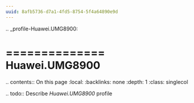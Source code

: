 ```yaml
---
uuid: 8afb5736-d7a1-4fd5-8754-5f4a64890e9d
---
```

.. _profile-Huawei.UMG8900:

==============
Huawei.UMG8900
==============

.. contents:: On this page
    :local:
    :backlinks: none
    :depth: 1
    :class: singlecol

.. todo::
    Describe *Huawei.UMG8900* profile

